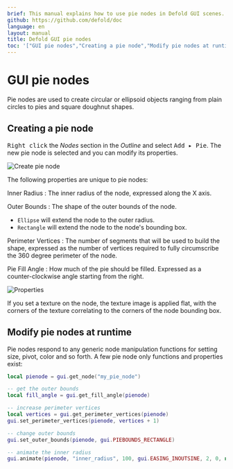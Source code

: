 ```yaml
---
brief: This manual explains how to use pie nodes in Defold GUI scenes.
github: https://github.com/defold/doc
language: en
layout: manual
title: Defold GUI pie nodes
toc: '["GUI pie nodes","Creating a pie node","Modify pie nodes at runtime"]'
---
```


# GUI pie nodes

Pie nodes are used to create circular or ellipsoid objects ranging from plain circles to pies and square doughnut shapes.

## Creating a pie node

<kbd>Right click</kbd> the *Nodes* section in the *Outline* and select <kbd>Add ▸ Pie</kbd>. The new pie node is selected and you can modify its properties.

![Create pie node](../images/gui-pie/create.png)

The following properties are unique to pie nodes:

Inner Radius
: The inner radius of the node, expressed along the X axis.

Outer Bounds
: The shape of the outer bounds of the node.

  - `Ellipse` will extend the node to the outer radius.
  - `Rectangle` will extend the node to the node's bounding box.

Perimeter Vertices
: The number of segments that will be used to build the shape, expressed as the number of vertices required to fully circumscribe the 360 degree perimeter of the node.

Pie Fill Angle
: How much of the pie should be filled. Expressed as a counter-clockwise angle starting from the right.

![Properties](../images/gui-pie/properties.png)

If you set a texture on the node, the texture image is applied flat, with the corners of the texture correlating to the corners of the node bounding box.

## Modify pie nodes at runtime

Pie nodes respond to any generic node manipulation functions for setting size, pivot, color and so forth. A few pie node only functions and properties exist:

```lua
local pienode = gui.get_node("my_pie_node")

-- get the outer bounds
local fill_angle = gui.get_fill_angle(pienode)

-- increase perimeter vertices
local vertices = gui.get_perimeter_vertices(pienode)
gui.set_perimeter_vertices(pienode, vertices + 1)

-- change outer bounds
gui.set_outer_bounds(pienode, gui.PIEBOUNDS_RECTANGLE)

-- animate the inner radius
gui.animate(pienode, "inner_radius", 100, gui.EASING_INOUTSINE, 2, 0, nil, gui.PLAYBACK_LOOP_PINGPONG)
```